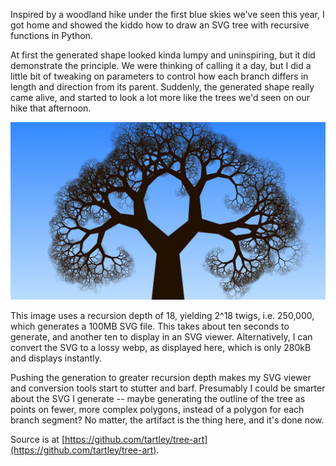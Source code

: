 <!--
.. title: SVG Trees using recursive Python functions
.. slug: svg-trees-using-recursive-python-functions
.. date: 2025-02-28 11:10:27 UTC-06:00
.. tags: geek,creative,graphics,genart,svg,python
-->

Inspired by a woodland hike under the first blue skies we've seen this year, I
got home and showed the kiddo how to draw an SVG tree with recursive functions
in Python.

At first the generated shape looked kinda lumpy and uninspiring, but it did
demonstrate the principle. We were thinking of calling it a day, but I did a
little bit of tweaking on parameters to control how each branch differs in
length and direction from its parent. Suddenly, the generated shape really came
alive, and started to look a lot more like the trees we'd seen on our hike that
afternoon.

![Silhouette of tree against a blue sky, drawn by a Python program](/files/2025/tree-art.lossy.webp)

This image uses a recursion depth of 18, yielding 2^18 twigs, i.e. 250,000,
which generates a 100MB SVG file. This takes about ten seconds to generate, and
another ten to display in an SVG viewer. Alternatively, I can convert the SVG to
a lossy webp, as displayed here, which is only 280kB and displays instantly.

Pushing the generation to greater recursion depth makes my SVG viewer and
conversion tools start to stutter and barf. Presumably I could be smarter about
the SVG I generate -- maybe generating the outline of the tree as points on
fewer, more complex polygons, instead of a polygon for each branch segment? No
matter, the artifact is the thing here, and it's done now.

Source is at [https://github.com/tartley/tree-art](https://github.com/tartley/tree-art).

